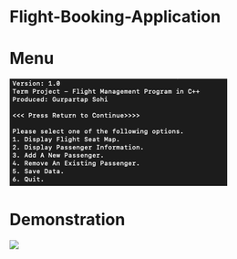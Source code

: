 # Flight-Booking-Application
# Menu
<img src="https://github.com/g-sohi/flight-booking-application/blob/main/flight_menu.png">

# Demonstration
![](flight_demo.gif)
